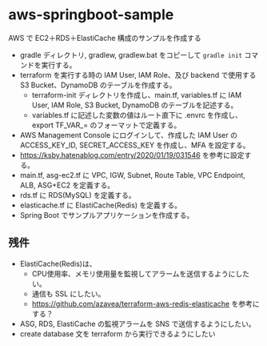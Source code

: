 # aws-springboot-sample
AWS で EC2＋RDS＋ElastiCache 構成のサンプルを作成する

* gradle ディレクトリ, gradlew, gradlew.bat をコピーして `gradle init` コマンドを実行する。 
* terraform を実行する時の IAM User, IAM Role、及び backend で使用する S3 Bucket、DynamoDB のテーブルを作成する。
  * terraform-init ディレクトリを作成し、main.tf, variables.tf に IAM User, IAM Role, S3 Bucket, DynamoDB のテーブルを記述する。
  * variables.tf に記述した変数の値はルート直下に .envrc を作成し、export TF_VAR_<variable>=<value> のフォーマットで定義する。
* AWS Management Console にログインして、作成した IAM User の ACCESS_KEY_ID, SECRET_ACCESS_KEY を作成し、MFA を設定する。
* https://ksby.hatenablog.com/entry/2020/01/19/031546 を参考に設定する。
* main.tf, asg-ec2.tf に VPC, IGW, Subnet, Route Table, VPC Endpoint, ALB, ASG+EC2 を定義する。
* rds.tf に RDS(MySQL) を定義する。
* elasticache.tf に ElastiCache(Redis) を定義する。
* Spring Boot でサンプルアプリケーションを作成する。

## 残件

* ElastiCache(Redis)は、
  * CPU使用率、メモリ使用量を監視してアラームを送信するようにしたい。
  * 通信も SSL にしたい。
  * https://github.com/azavea/terraform-aws-redis-elasticache を参考にする？
* ASG, RDS, ElastiCache の監視アラームを SNS で送信するようにしたい。
* create database 文を terraform から実行できるようにしたい
